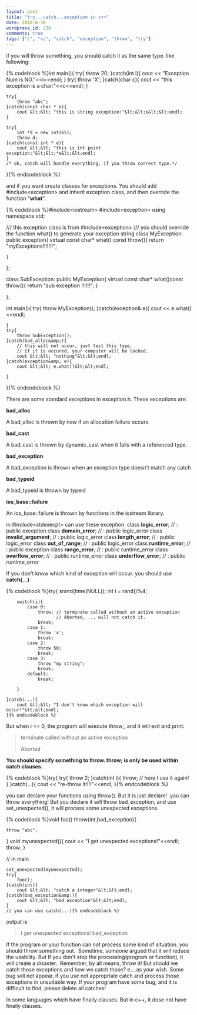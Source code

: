 ```yaml
---
layout: post
title: "try...catch...exception in c++"
date: 2010-6-30
wordpress_id: 230
comments: true
tags: ["c", "cc", "catch", "exception", "throw", "try"]
---
```

<meta name="_edit_last" content="1" />
<meta name="_su_description" content="try...catch...exception in c++, and it describe how to use it.  the philosophy of exceptions." />
<meta name="_su_keywords" content="c,c++,exception,throw, catch,try" />
<meta name="_su_rich_snippet_type" content="none" />
<meta name="_su_title" content="try...catch...exception in c++" />
<meta name="views" content="2645" />
if you will throw something, you should catch it as the same type. like following:


{% codeblock %}int main(){
    try{
        throw 20;
    }catch(int i){
        cout &lt;&lt; "Exception Num is NO."&lt;&lt;i&lt;&lt;endl;
    }
    try{
        throw 'X';
    }catch(char c){
        cout &lt;&lt; "this exception is a char:"&lt;&lt;c&lt;&lt;endl;
    }

    try{
        throw "abc";
    }catch(const char * e){
        cout &lt;&lt; "this is string exception:"&lt;&lt;e&lt;&lt;endl;
    }

    try{
        int *d = new int(65);
        throw d;
    }catch(const int * e){
        cout &lt;&lt; "this is int point exception:"&lt;&lt;*e&lt;&lt;endl;
    }
    /* ok, catch will handle everything, if you throw correct type.*/
}{% endcodeblock %}


and if you want create classes for exceptions. You should add #include&lt;exception&gt; and inherit exception class, and then override the function "<strong>what</strong>".


{% codeblock %}#include&lt;iostream&gt;
#include&lt;exception&gt;
using namespace std;

/// this exception class is from #include&lt;exception&gt;
/// you should override the function what() to generate your exception string
class MyException: public exception{
    virtual const char* what() const throw(){
        return "myExceptions!!!!!!!";

    }

};

class SubException: public MyException{
    virtual const char* what()const throw(){
        return "sub exception !!!!!!";
    }

};

int main(){
    try{
        throw MyException();
    }catch(exception&amp; e){
        cout &lt;&lt; e.what()&lt;&lt;endl;

    }
    try{
        throw SubException();
    }catch(bad_alloc&amp;){
        // this will not occur, just test this type.
        // if it is occured, your computer will be locked.
        cout &lt;&lt; "nothing"&lt;&lt;endl;
    }catch(exception&amp; e){
        cout &lt;&lt; e.what()&lt;&lt;endl;

    }

}{% endcodeblock %}


There are some standard exceptions in exception.h. These exceptions are:

<strong>bad_alloc</strong>

A bad_alloc is thrown by new if an allocation failure occurs.

<strong>bad_cast</strong>

A bad_cast is thrown by dynamic_cast when it fails with a referenced  type.

<strong>bad_exception</strong>

A bad_exception is thrown when an exception type doesn’t match any  catch

<strong>bad_typeid</strong>

A bad_typeid is thrown by typeid

<strong>ios_base::failure</strong>

An ios_base::failure is thrown by functions in the iostream library.

in #include&lt;stdexecpt&gt; can use these exception:
class <strong>logic_error</strong>; // :  public exception
class <strong>domain_error</strong>; // :  public logic_error
class <strong>invalid_argument</strong>; // : public logic_error
class<strong> length_error</strong>; // :  public logic_error
class <strong>out_of_range</strong>; // :  public logic_error
class <strong>runtime_error</strong>; // :  public exception
class <strong>range_error</strong>; // :  public runtime_error
class <strong>overflow_error</strong>; // :  public runtime_error
class <strong>underflow_error</strong>; // :  public runtime_error

If you don't know which kind of exception will occur. you should use <strong>catch(...)</strong>


{% codeblock %}try{
        srand(time(NULL));
        int i = rand()%4;

        switch(i){
            case 0:
                throw; // terminate called without an active exception
                       // Aborted, ... will not catch it.
                break;
            case 1:
                throw 'x';
                break;
            case 2:
                throw 50;
                break;
            case 3:
                throw "my string";
                break;
            default:
                break;

        }

    }catch(...){
        cout &lt;&lt; "I don't know which exception will occur!"&lt;&lt;endl;
    }{% endcodeblock %}


But when i == 0, the program will execute throw;, and it will exit and print:
<blockquote>terminate called without an active exception

Aborted</blockquote>
<strong>You should specify something to throw. throw; is only be used within catch clauses.</strong>


{% codeblock %}try{
        try{
            throw 2;
        }catch(int i){
            throw; // here I use it again!
        }
    }catch(...){
        cout &lt;&lt; "re-throw it!!!!"&lt;&lt;endl;
    }{% endcodeblock %}


you can declare your functions using throw(). But it is just declare!  you can throw everything! But you declare it will throw bad_exception, and use set_unexpected(), it will process some unexpected exceptions.


{% codeblock %}void foo() throw(int,bad_exception){

    throw "abc";
}
void myunexpected(){
    cout &lt;&lt; "I get unexpected exceptions!"&lt;&lt;endl;
    throw;
}

// in main

    set_unexpected(myunexpected);
    try{
        foo();
    }catch(int){
        cout &lt;&lt; "catch a integer"&lt;&lt;endl;
    }catch(bad_exception&amp;){
        cout &lt;&lt; "bad_exception"&lt;&lt;endl;
    }
    // you can use catch(...){% endcodeblock %}


output is
<blockquote>I get unexpected exceptions!
bad_exception</blockquote>
If the program or your function can not process some kind of situation. you should throw something out.  Sometime, someone argued that it will reduce the usability. But If you don't stop the processing(program or function), it will create a disaster.  Remember, by all means, throw it! But should we catch those exceptions and how we catch those? e....as your wish. Some bug will not appear, if you use not appropriate catch and process those exceptions in unsuitable way. If your program have some bug, and it is difficult to find, please delete all catches!

In some languages which have finally clauses. But in c++, it dose not have finally clauses.
